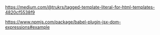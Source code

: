 https://medium.com/@trukrs/tagged-template-literal-for-html-templates-4820cf5538f9

https://www.npmjs.com/package/babel-plugin-jsx-dom-expressions#example